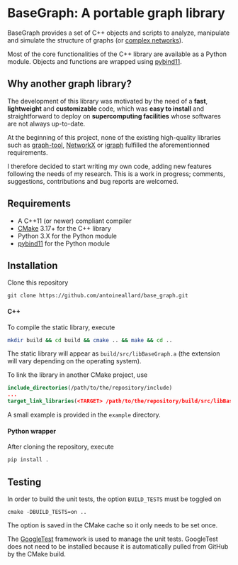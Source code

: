 # BaseGraph: A portable graph library

BaseGraph provides a set of C++ objects and scripts to analyze, manipulate and simulate the structure of graphs (or [complex networks]).

Most of the core functionalities of the C++ library are available as a Python module. Objects and functions are wrapped using [pybind11].

## Why another graph library?

The development of this library was motivated by the need of a __fast__, __lightweight__ and __customizable__ code, which was __easy to install__ and straightforward to deploy on __supercomputing facilities__ whose softwares are not always up-to-date.

At the beginning of this project, none of the existing high-quality libraries such as [graph-tool], [NetworkX] or [igraph] fulfilled the aforementionned requirements.

I therefore decided to start writing my own code, adding new features following the needs of my research. This is a work in progress; comments, suggestions, contributions and bug reports are welcomed.

## Requirements

  * A C++11 (or newer) compliant compiler
  * [CMake] 3.17+ for the C++ library
  * Python 3.X for the Python module
  * [pybind11] for the Python module


## Installation
Clone this repository
```
git clone https://github.com/antoineallard/base_graph.git
```

#### C++
To compile the static library, execute
```sh
mkdir build && cd build && cmake .. && make && cd ..
```
The static library will appear as `build/src/libBaseGraph.a` (the extension will vary depending on the operating system).

To link the library in another CMake project, use
```cmake
include_directories(/path/to/the/repository/include)
...
target_link_libraries(<TARGET> /path/to/the/repository/build/src/libBaseGraph.a)
```
A small example is provided in the ``example`` directory.

#### Python wrapper
After cloning the repository, execute
```sh
pip install .
```

## Testing
In order to build the unit tests, the option `BUILD_TESTS` must be toggled on
```
cmake -DBUILD_TESTS=on ..
```
The option is saved in the CMake cache so it only needs to be set once.

The [GoogleTest] framework is used to manage the unit tests. GoogleTest does not need to be installed because it is automatically pulled from GitHub by the CMake build.

[Boost]:            https://www.boost.org
[CMake]:            https://cmake.org
[complex networks]: https://en.wikipedia.org/wiki/Complex_network
[Eigen]:            http://eigen.tuxfamily.org
[graph-tool]:       https://graph-tool.skewed.de/
[igraph]:           https://igraph.org/
[NetworkX]:         https://networkx.github.io/
[pybind11]:         https://github.com/pybind/pybind11
[Spectra]:          https://spectralib.org/
[STL]:              https://en.cppreference.com/w
[GoogleTest]:      https://github.com/google/googletest
